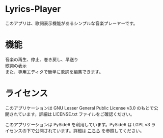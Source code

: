 # Lyrics-Player
このアプリは、歌詞表示機能があるシンプルな音楽プレーヤーです。
# 機能
音楽の再生、停止、巻き戻し、早送り </br>歌詞の表示 </br>また、専用エディタで簡単に歌詞を編集できます。
# ライセンス
このアプリケーションは GNU Lesser General Public License v3.0 のもとで公開されています。詳細は LICENSE.txt ファイルをご確認ください。

このアプリケーションは PySide6 を利用しています。PySide6 は LGPL v3 ライセンスの下で公開されています。詳細は [こちら](https://www.qt.io/qt-licensing) を参照してください。
